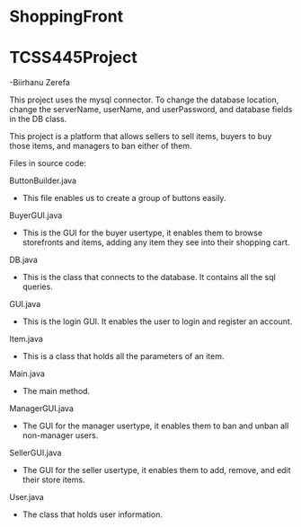 # ShoppingFront
# TCSS445Project

-Biirhanu Zerefa

This project uses the mysql connector.
To change the database location, change the serverName, userName, and userPassword, and database fields in the DB class.

This project is a platform that allows sellers to sell items, buyers to buy those items, and managers to ban either of them. 

Files in source code:

ButtonBuilder.java
- This file enables us to create a group of buttons easily.

BuyerGUI.java
- This is the GUI for the buyer usertype, it enables them to browse storefronts and items, adding any item they see into their shopping cart.

DB.java
- This is the class that connects to the database. It contains all the sql queries. 

GUI.java
- This is the login GUI. It enables the user to login and register an account. 

Item.java
- This is a class that holds all the parameters of an item. 

Main.java
- The main method.

ManagerGUI.java
- The GUI for the manager usertype, it enables them to ban and unban all non-manager users.

SellerGUI.java
- The GUI for the seller usertype, it enables them to add, remove, and edit their store items.

User.java
- The class that holds user information. 
